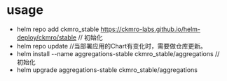 
# usage


* helm repo add ckmro_stable https://ckmro-labs.github.io/helm-deploy/ckmro/stable  // 初始化
* helm repo update  //当部署应用的Chart有变化时，需要做仓库更新。
* helm install --name aggregations-stable ckmro_stable/aggregations     // 初始化
* helm upgrade aggregations-stable ckmro_stable/aggregations

